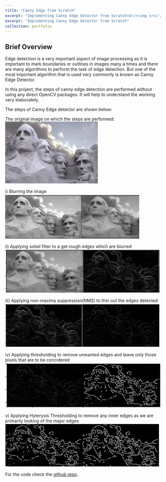 ```yaml
---
title: "Canny Edge from Scratch"
excerpt: "Implementing Canny Edge Detector from Scratch<br/><img src='/images/canny/edge0.png'>"
excerpt: "Implementing Canny Edge Detector from Scratch"
collection: portfolio
---
```


## Brief Overview

Edge detection is a very important aspect of image processing as it is important to mark boundaries or outlines in images many a times and there are many algorithms to perform the task of edge detection. But one of the most important algorithm that is used very commonly is known as Canny Edge Detector.

In this project, the steps of canny edge detection are performed without using any direct OpenCV packages. It will help to understand the working very elaborately. 

The steps of Canny Edge detector are shown below:

The original image on which the steps are performed:<br>
<img src="/images/canny/mr5.jpg" alt="caption needed" width="300" height="200"><br>

i) Blurring the image<br>
<img src="/images/canny/blur.png" alt="caption needed">

ii) Applying sobel filter to a get rough edges which are blurred<br>
<img src="/images/canny/sobel.png" alt="caption needed">

iii) Applying non-maxima suppression(NMS) to thin out the edges detected<br>
<img src="/images/canny/nms.png" alt="caption needed">

iv) Applying thresholding to remove unwanted edges and leave only those pixels that are to be concidered<br>
<img src="/images/canny/thresh.png" alt="caption needed">

v) Applying Hyterysis Thresholding to remove any inner edges as we are primarily looking of the major edges<br>
<img src="/images/canny/hyst.png" alt="caption needed">

For the code check the [github repo](https://github.com/deepayanbardhan/canny_edge).
